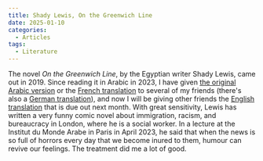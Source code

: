 ```yaml
---
title: Shady Lewis, On the Greenwich Line
date: 2025-01-10
categories:
  - Articles
tags:
  - Literature
---
```

The novel *On the Greenwich Line*, by the Egyptian writer Shady Lewis, came out in 2019. Since reading it in Arabic in 2023, I have given [the original Arabic version](https://archive.org/details/20210716_20210716_2223) or the [French translation](https://www.actes-sud.fr/sur-le-meridien-de-greenwich) to several of my friends (there's also a [German translation](https://hoffmann-und-campe.de/products/63888-auf-dem-nullmeridian)), and now I will be giving other friends the [English translation](https://www.peirenepress.com/shop/books/on-the-greenwich-line/) that is due out next month. With great sensitivity, Lewis has written a very funny comic novel about immigration, racism, and bureaucracy in London, where he is a social worker. In a lecture at the Institut du Monde Arabe in Paris in April 2023, he said that when the news is so full of horrors every day that we become inured to them, humour can revive our feelings. The treatment did me a lot of good.
